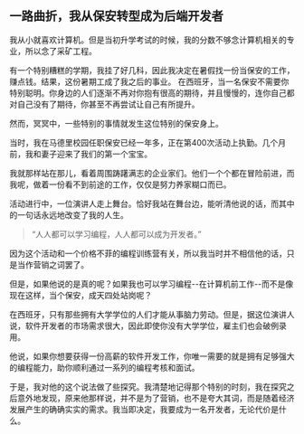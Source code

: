 ## 一路曲折，我从保安转型成为后端开发者 #

我从小就喜欢计算机。但是当初升学考试的时候，我的分数不够念计算机相关的专业，所以念了采矿工程。

有一个特别糟糕的学期，我挂了好几科，因此我决定在暑假找一份当保安的工作，赚点钱。结果，这份暑期工成了我之后的事业。
在西班牙，当一名保安不需要你特别聪明。你身边的人们逐渐不再对你抱有很高的期待，并且慢慢的，连你自己都对自己没有了期待，你甚至不再尝试让自己有所提升。

然而，冥冥中，一些特别的事情就发生这位特别的保安身上。

当时，我在马德里校园任职保安已经一年多，正在第400次活动上执勤。几个月前，我和妻子迎来了我们的第一个宝宝。

我就那样站在那儿，看着周围踌躇满志的企业家们。他们一个个都在冒险前进，而我呢，做着一份看不到前途的工作，仅仅是努力养家糊口而已。

活动进行中，一位演讲人走上舞台。恰好我站在舞台边，能听清他说的话，而其中的一句话永远地改变了我的人生。

> “人人都可以学习编程，人人都可以成为开发者。”

因为这个活动和一个价格不菲的编程训练营有关，所以我当时并不相信他的话，只是当作营销之词罢了。

但是，如果他说的是真的呢？如果我也可以学习编程--在计算机前工作--而不是像现在这样，当个保安，成天四处站岗呢？

在西班牙，只有那些拥有大学学位的人们才能从事脑力劳动。但是，据这位演讲人说，软件开发者的市场需求很大，因此即使你没有大学学位，雇主们也会破例录用。

他说，如果你想要获得一份高薪的软件开发工作，你唯一需要的就是拥有足够强大的编程能力，助你顺利通过一系列的编程考核和面试。

于是，我对他的这个说法做了些探究。我清楚地记得那个特别的时刻，我在探究之后意外地发现，原来他那样说，并不是为了营销，也不是夸大其词，而是随着经济发展产生的确确实实的需求。我当即决定，我要成为一名开发者，无论代价是什么。


